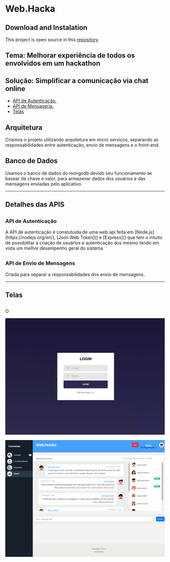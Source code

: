 # Web.Hacka

## Download and Instalation

This project is open source in this [repository](https://github.com/BrunoFutema/HackathonMicroServices).

## Tema: Melhorar experiência de todos os envolvidos em um hackathon

<p></p>

## Solução: Simplificar a comunicação via chat online

<ul>
  <li><a href="#APIAutenticacao">API de Autenticacão.</a></li>
  <li><a href="#APIEnvioMensagens">API de Mensageria.</a></li>
  <li><a href="#Front-End">Telas</a></li>
</ul>

## Arquitetura

<p>Criamos o projeto utilizando arquitetura em micro serviços, separando as responsabilidades entre autenticação, envio de mensagens e o front-end.</p>

## Banco de Dados

<p>Usamos o banco de dados do mongodb devido seu funcionamento se basear de chave e valor, para armazenar dados dos usuários e das mensagens enviadas pelo aplicativo.</p>

<hr>

## Detalhes das APIS

<h2 id="APIAutenticacao"></h2>

<h3>API de Autenticação</h3>

<p>A API de autenticação é constutuída de uma web.api feita em [Node.js](https://nodejs.org/en/), [Json Web Token]() e [Express]() que tem o intuito de possibilitar a criação de usuários e autenticação dos mesmo tendo em vista um melhor desempenho geral do sistema.</p>

<h2 id="APIEnvioMensagens"></h2>

<h3>API de Envio de Mensagens</h3>

<p>Criada para separar a responsabilidades dos envio de mensagens.</p>

<hr>

## Telas

<h2 id="Front-End"></h2>

<p>O </p>

<p><img src="https://github.com/BrunoFutema/HackathonMicroServices/blob/master/client-side/public/images/Site/Web.Hacka_Login.jpg" alt="Tela de Login" /></p>

<p><img src="https://github.com/BrunoFutema/HackathonMicroServices/blob/master/client-side/public/images/Site/Web.Hacka_Admin.jpg" alt="Tela Principal do Sistema" /></p>